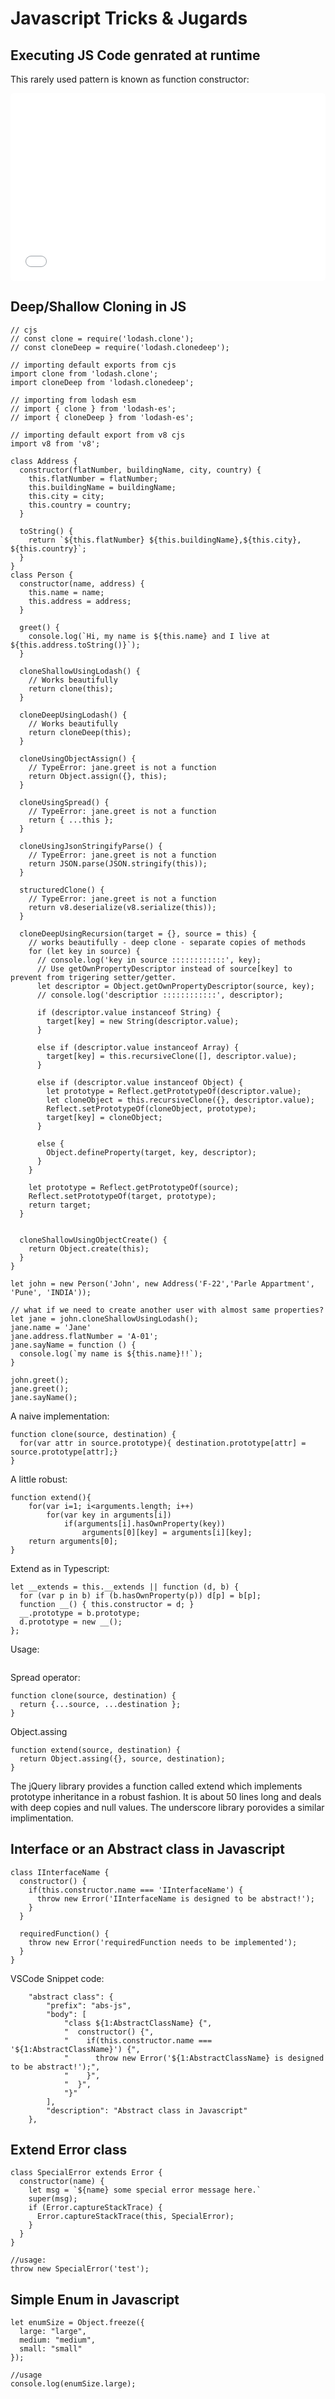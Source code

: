 # Javascript Tricks & Jugards

## Executing JS Code genrated at runtime
This rarely used pattern is known as function constructor:
<div class="demo-container">
  <iframe src="../../vendor/demoit/index.html?state=../../pages/javascript-tricks/function-constructor.json" style="width:100%; height:300px; border:0; border-radius: 4px; overflow:hidden;" sandbox="allow-modals allow-forms allow-popups allow-scripts allow-same-origin"></iframe>
</div>

## Deep/Shallow Cloning in JS

```
// cjs
// const clone = require('lodash.clone');
// const cloneDeep = require('lodash.clonedeep');

// importing default exports from cjs
import clone from 'lodash.clone';
import cloneDeep from 'lodash.clonedeep';

// importing from lodash esm
// import { clone } from 'lodash-es';
// import { cloneDeep } from 'lodash-es';

// importing default export from v8 cjs
import v8 from 'v8';

class Address {
  constructor(flatNumber, buildingName, city, country) {
    this.flatNumber = flatNumber;
    this.buildingName = buildingName;
    this.city = city;
    this.country = country;
  }

  toString() {
    return `${this.flatNumber} ${this.buildingName},${this.city}, ${this.country}`;
  }
}
class Person {
  constructor(name, address) {
    this.name = name;
    this.address = address;
  }

  greet() {
    console.log(`Hi, my name is ${this.name} and I live at ${this.address.toString()}`);
  }

  cloneShallowUsingLodash() {
    // Works beautifully
    return clone(this);
  }

  cloneDeepUsingLodash() {
    // Works beautifully
    return cloneDeep(this);
  }

  cloneUsingObjectAssign() {
    // TypeError: jane.greet is not a function
    return Object.assign({}, this);
  }

  cloneUsingSpread() {
    // TypeError: jane.greet is not a function
    return { ...this };
  }

  cloneUsingJsonStringifyParse() {
    // TypeError: jane.greet is not a function
    return JSON.parse(JSON.stringify(this));
  }

  structuredClone() {
    // TypeError: jane.greet is not a function
    return v8.deserialize(v8.serialize(this));
  }

  cloneDeepUsingRecursion(target = {}, source = this) {
    // works beautifully - deep clone - separate copies of methods
    for (let key in source) {
      // console.log('key in source ::::::::::::', key);
      // Use getOwnPropertyDescriptor instead of source[key] to prevent from trigering setter/getter.
      let descriptor = Object.getOwnPropertyDescriptor(source, key);
      // console.log('descriptior ::::::::::::', descriptor);

      if (descriptor.value instanceof String) {
        target[key] = new String(descriptor.value);
      }
      
      else if (descriptor.value instanceof Array) {
        target[key] = this.recursiveClone([], descriptor.value);
      }
      
      else if (descriptor.value instanceof Object) {
        let prototype = Reflect.getPrototypeOf(descriptor.value);
        let cloneObject = this.recursiveClone({}, descriptor.value);
        Reflect.setPrototypeOf(cloneObject, prototype);
        target[key] = cloneObject;
      }
        
      else {
        Object.defineProperty(target, key, descriptor);
      }
    }

    let prototype = Reflect.getPrototypeOf(source);
    Reflect.setPrototypeOf(target, prototype);
    return target;
  }


  cloneShallowUsingObjectCreate() {
    return Object.create(this);
  }
}

let john = new Person('John', new Address('F-22','Parle Appartment', 'Pune', 'INDIA'));

// what if we need to create another user with almost same properties?
let jane = john.cloneShallowUsingLodash();
jane.name = 'Jane'
jane.address.flatNumber = 'A-01';
jane.sayName = function () {
  console.log(`my name is ${this.name}!!`);
}

john.greet();
jane.greet();
jane.sayName();
```



A naive implementation:

```
function clone(source, destination) {
  for(var attr in source.prototype){ destination.prototype[attr] = source.prototype[attr];}
}
```

A little robust:
```
function extend(){
    for(var i=1; i<arguments.length; i++)
        for(var key in arguments[i])
            if(arguments[i].hasOwnProperty(key))
                arguments[0][key] = arguments[i][key];
    return arguments[0];
}
```

Extend as in Typescript:
```
let __extends = this.__extends || function (d, b) {
  for (var p in b) if (b.hasOwnProperty(p)) d[p] = b[p];
  function __() { this.constructor = d; }
  __.prototype = b.prototype;
  d.prototype = new __();
};
```

Usage:
```

```



Spread operator:

```
function clone(source, destination) {
  return {...source, ...destination };
}
```

Object.assing
```
function extend(source, destination) {
  return Object.assing({}, source, destination);
}
```

The jQuery library provides a function called extend which implements prototype inheritance in a robust fashion. It is about 50 lines long and deals with deep copies and null values. The underscore library porovides a similar implimentation.




## Interface or an Abstract class in Javascript

```
class IInterfaceName {
  constructor() {
    if(this.constructor.name === 'IInterfaceName') {
      throw new Error('IInterfaceName is designed to be abstract!');
    }
  }

  requiredFunction() {
    throw new Error('requiredFunction needs to be implemented');
  }
}
```

VSCode Snippet code:
```
	"abstract class": {
		"prefix": "abs-js",
		"body": [
			"class ${1:AbstractClassName} {",
			"  constructor() {",
			"    if(this.constructor.name === '${1:AbstractClassName}') {",
			"      throw new Error('${1:AbstractClassName} is designed to be abstract!');",
			"    }",
			"  }",
			"}"
		],
		"description": "Abstract class in Javascript"
	},
```

## Extend Error class

```
class SpecialError extends Error {
  constructor(name) {
    let msg = `${name} some special error message here.`
    super(msg);
    if (Error.captureStackTrace) {
      Error.captureStackTrace(this, SpecialError);
    }
  }
}

//usage:
throw new SpecialError('test');
```

## Simple Enum in Javascript
```
let enumSize = Object.freeze({
  large: "large",
  medium: "medium",
  small: "small"
});

//usage
console.log(enumSize.large);
```